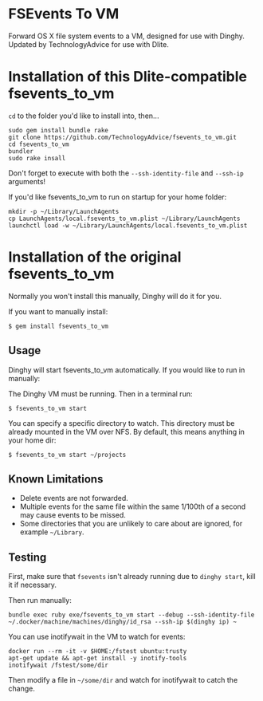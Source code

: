 # FSEvents To VM

Forward OS X file system events to a VM, designed for use with Dinghy. Updated by TechnologyAdvice for use with Dlite.

# Installation of this Dlite-compatible fsevents_to_vm

`cd` to the folder you'd like to install into, then...

```
sudo gem install bundle rake
git clone https://github.com/TechnologyAdvice/fsevents_to_vm.git
cd fsevents_to_vm
bundler
sudo rake insall
```

Don't forget to execute with both the `--ssh-identity-file` and `--ssh-ip` arguments!

If you'd like fsevents_to_vm to run on startup for your home folder:

```
mkdir -p ~/Library/LaunchAgents
cp LaunchAgents/local.fsevents_to_vm.plist ~/Library/LaunchAgents
launchctl load -w ~/Library/LaunchAgents/local.fsevents_to_vm.plist
```

# Installation of the original fsevents_to_vm

Normally you won't install this manually, Dinghy will do it for you.

If you want to manually install:

    $ gem install fsevents_to_vm

## Usage

Dinghy will start fsevents_to_vm automatically. If you would like to run in manually:

The Dinghy VM must be running. Then in a terminal run:

    $ fsevents_to_vm start

You can specify a specific directory to watch. This directory must be already mounted in the VM over NFS. By default, this means anything in your home dir:

    $ fsevents_to_vm start ~/projects

## Known Limitations

* Delete events are not forwarded.
* Multiple events for the same file within the same 1/100th of a second may cause events to be missed.
* Some directories that you are unlikely to care about are ignored, for example `~/Library`.

## Testing

First, make sure that `fsevents` isn't already running due to `dinghy start`, kill it if necessary.

Then run manually:

    bundle exec ruby exe/fsevents_to_vm start --debug --ssh-identity-file ~/.docker/machine/machines/dinghy/id_rsa --ssh-ip $(dinghy ip) ~

You can use inotifywait in the VM to watch for events:

    docker run --rm -it -v $HOME:/fstest ubuntu:trusty
    apt-get update && apt-get install -y inotify-tools
    inotifywait /fstest/some/dir

Then modify a file in `~/some/dir` and watch for inotifywait to catch the change.
